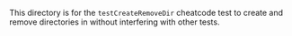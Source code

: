 This directory is for the `testCreateRemoveDir` cheatcode test to create and remove directories in without interfering with other tests.
